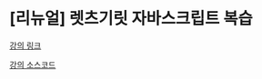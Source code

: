 # [리뉴얼] 렛츠기릿 자바스크립트 복습

[강의 링크](https://www.inflearn.com/course/레츠기릿-자바스크립트#reviews)

[강의 소스코드](https://github.com/zerocho/es2021-webgame)
